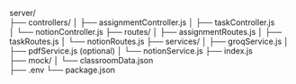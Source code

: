 server/                
  ├── controllers/
  │   ├── assignmentController.js
  │   ├── taskController.js        
  │   └── notionController.js
  ├── routes/
  │   ├── assignmentRoutes.js
  │   ├── taskRoutes.js
  │   └── notionRoutes.js
  ├── services/
  │   ├── groqService.js
  │   ├── pdfService.js (optional)
  │   └── notionService.js
  ├── index.js                    
  ├── mock/
  │   └── classroomData.json      
  ├── .env
  └── package.json
